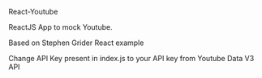 React-Youtube

ReactJS App to mock Youtube.

Based on Stephen Grider React example

Change API Key present in index.js to your API key from Youtube Data V3 API